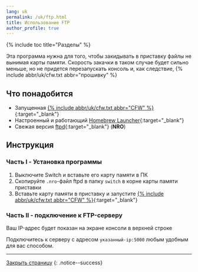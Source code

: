 ```yaml
---
lang: uk
permalink: /uk/ftp.html
title: Использование FTP
author_profile: true
---
```

{% include toc title="Разделы" %}

Эта программа нужна для того, чтобы закидывать в приставку файлы не вынимая карты памяти. Скорость закачки в таком случае будет сильно меньше, но не придется перезапускать консоль и, как следствие, {% include abbr/uk/cfw.txt abbr="прошивку" %}

## Что понадобится

* Запущенная [{% include abbr/uk/cfw.txt abbr="CFW" %}](/uk/cfw){:target="_blank"}
* Настроенный и работающий [Homebrew Launcher](/uk/hbl){:target="_blank"}
* Свежая версия [ftpd](https://github.com/mtheall/ftpd/releases/latest){:target="_blank"} (**NRO**)

## Инструкция

### Часть I - Установка программы 

1. Выключите Switch и вставьте его карту памяти в ПК 
1. Скопируйте `.nro`-файл ftpd в папку `switch` в корне карты памяти приставки
1. Вставьте карту памяти в приставку и запустите [{% include abbr/uk/cfw.txt abbr="CFW" %}](/uk/cfw){:target="_blank"} 

### Часть II - подключение к FTP-серверу 

Ваш IP-адрес будет показан на экране консоли в верхней строке

Подключитесь к серверу с адресом `указанный-ip:5000` любым удобным для вас способом. 

___

[Закрыть страницу](javascript:window.close();)
{: .notice--success}